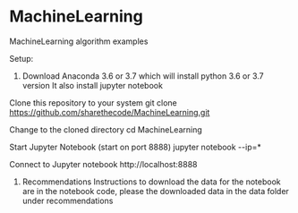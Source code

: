 # MachineLearning

MachineLearning algorithm examples

Setup:

1. Download Anaconda 3.6 or 3.7 which will install python 3.6 or 3.7 version
	It also install jupyter notebook


Clone this repository to your system
    git clone https://github.com/sharethecode/MachineLearning.git

Change to the cloned directory
    cd MachineLearning

Start Jupyter Notebook (start on port 8888)
     jupyter notebook --ip=*

Connect to Jupyter notebook 
     http://localhost:8888

1. Recommendations
   Instructions to download the data for the notebook are in the notebook code, please the downloaded data in the data folder under recommendations
